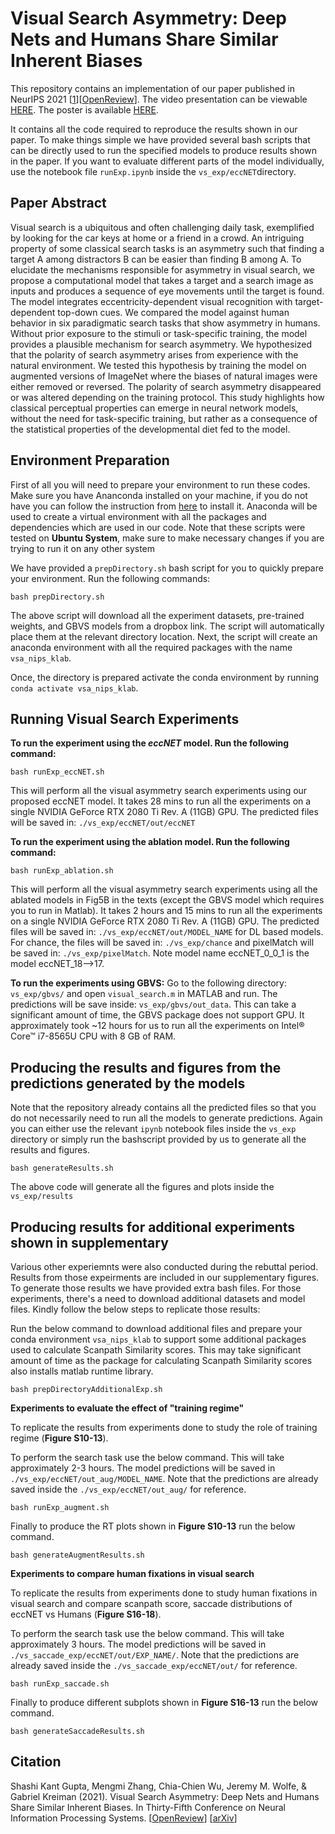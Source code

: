 # Visual Search Asymmetry: Deep Nets and Humans Share Similar Inherent Biases
This repository contains an implementation of our paper published in NeurIPS 2021 [[1](#cite_vsa)][[OpenReview][openreview]]. The video presentation can be viewable [HERE](https://www.youtube.com/watch?v=pA_sTT3ii9Y&t=724s). The poster is available [HERE](https://d2b38104-6cb6-430b-95b9-765197711bda.usrfiles.com/ugd/d2b381_772a90ce15ce4c6ca91a3310b42a6563.pdf).

It contains all the code required to reproduce the results shown in our paper. To make things simple we have provided several bash scripts that can be directly used to run the specified models to produce results shown in the paper. If you want to evaluate different parts of the model individually, use the notebook file `runExp.ipynb` inside the `vs_exp/eccNET`directory.

## Paper Abstract
Visual search is a ubiquitous and often challenging daily task, exemplified by looking for the car keys at home or a friend in a crowd. An intriguing property of some classical search tasks is an asymmetry such that finding a target A among distractors B can be easier than finding B among A. To elucidate the mechanisms responsible for asymmetry in visual search, we propose a computational model that takes a target and a search image as inputs and produces a sequence of eye movements until the target is found. The model integrates eccentricity-dependent visual recognition with target-dependent top-down cues. We compared the model against human behavior in six paradigmatic search tasks that show asymmetry in humans. Without prior exposure to the stimuli or task-specific training, the model provides a plausible mechanism for search asymmetry. We hypothesized that the polarity of search asymmetry arises from experience with the natural environment. We tested this hypothesis by training the model on augmented versions of ImageNet where the biases of natural images were either removed or reversed. The polarity of search asymmetry disappeared or was altered depending on the training protocol. This study highlights how classical perceptual properties can emerge in neural network models, without the need for task-specific training, but rather as a consequence of the statistical properties of the developmental diet fed to the model.

## Environment Preparation

First of all you will need to prepare your environment to run these codes. Make sure you have Ananconda installed on your machine, if you do not have you can follow the instruction from [here](https://docs.anaconda.com/anaconda/install/) to install it. Anaconda will be used to create a virtual environment with all the packages and dependencies which are used in our code. Note that these scripts were tested on **Ubuntu System**, make sure to make necessary changes if you are trying to run it on any other system

We have provided a `prepDirectory.sh` bash script for you to quickly prepare your environment. Run the following commands:

```
bash prepDirectory.sh
```

The above script will download all the experiment datasets, pre-trained weights, and GBVS models from a dropbox link. The script will automatically place them at the relevant directory location. Next, the script will create an anaconda environment with all the required packages with the name `vsa_nips_klab`.

Once, the directory is prepared activate the conda environment by running `conda activate vsa_nips_klab`.

## Running Visual Search Experiments

**To run the experiment using the *eccNET* model. Run the following command:**

```
bash runExp_eccNET.sh
```

This will perform all the visual asymmetry search experiments using our proposed eccNET model. It takes 28 mins to run all the experiments on a single NVIDIA GeForce RTX 2080 Ti Rev. A (11GB) GPU. The predicted files will be saved in: `./vs_exp/eccNET/out/eccNET`

**To run the experiment using the ablation model. Run the following command:**

```
bash runExp_ablation.sh
```

This will perform all the visual asymmetry search experiments using all the ablated models in Fig5B in the texts (except the GBVS model which requires you to run in Matlab). It takes 2 hours and 15 mins to run all the experiments on a single NVIDIA GeForce RTX 2080 Ti Rev. A (11GB) GPU. The predicted files will be saved in: `./vs_exp/eccNET/out/MODEL_NAME` for DL based models. For chance, the files will be saved in: `./vs_exp/chance` and pixelMatch will be saved in: `./vs_exp/pixelMatch`. Note model name eccNET_0_0_1 is the model eccNET_18-->17.

**To run the experiments using GBVS:**
Go to the following directory: `vs_exp/gbvs/` and open `visual_search.m` in MATLAB and run. The predictions will be save inside: `vs_exp/gbvs/out_data`. This can take a significant amount of time, the GBVS package does not support GPU. It approximately took ~12 hours for us to run all the experiments on Intel® Core™ i7-8565U CPU with 8 GB of RAM.

## Producing the results and figures from the predictions generated by the models

Note that the repository already contains all the predicted files so that you do not necessarily need to run all the models to generate predictions. Again you can either use the relevant `ipynb` notebook files inside the `vs_exp` directory or simply run the bashscript provided by us to generate all the results and figures.

```
bash generateResults.sh
```

The above code will generate all the figures and plots inside the `vs_exp/results`

## Producing results for additional experiments shown in supplementary

Various other experiemnts were also conducted during the rebuttal period. Results from those expeirments are included in our supplementary figures. To generate those results we have provided extra bash files. For those experiments, there's a need to download additional datasets and model files. Kindly follow the below steps to replicate those results:

Run the below command to download additional files and prepare your conda environment `vsa_nips_klab` to support some additional packages used to calculate Scanpath Similarity scores. This may take significant amount of time as the package for calculating Scanpath Similarity scores also installs matlab runtime library.

```
bash prepDirectoryAdditionalExp.sh
```

**Experiments to evaluate the effect of "training regime"**

To replicate the results from experiments done to study the role of training regime (**Figure S10-13**).

To perform the search task use the below command. This will take approximately 2-3 hours. The model predictions will be saved in `./vs_exp/eccNET/out_aug/MODEL_NAME`. Note that the predictions are already saved inside the `./vs_exp/eccNET/out_aug/` for reference.

```
bash runExp_augment.sh
```

Finally to produce the RT plots shown in **Figure S10-13** run the below command.

```
bash generateAugmentResults.sh
```

**Experiments to compare human fixations in visual search**

To replicate the results from experiments done to study human fixations in visual search and compare scanpath score, saccade distributions of eccNET vs Humans (**Figure S16-18**).

To perform the search task use the below command. This will take approximately 3 hours. The model predictions will be saved in `./vs_saccade_exp/eccNET/out/EXP_NAME/`. Note that the predictions are already saved inside the `./vs_saccade_exp/eccNET/out/` for reference.

```
bash runExp_saccade.sh
```

Finally to produce different subplots shown in **Figure S16-13** run the below command.

```
bash generateSaccadeResults.sh
```

## Citation

<a name="cite_vsa"></a> Shashi Kant Gupta, Mengmi Zhang, Chia-Chien Wu, Jeremy M. Wolfe, & Gabriel Kreiman (2021). Visual Search Asymmetry: Deep Nets and Humans Share Similar Inherent Biases. In Thirty-Fifth Conference on Neural Information Processing Systems. [[OpenReview][openreview]] [[arXiv][arxiv]]

[//]: #
[arxiv]: <https://arxiv.org/abs/2106.02953>
[openreview]: <https://openreview.net/forum?id=ar85GL0N11>
